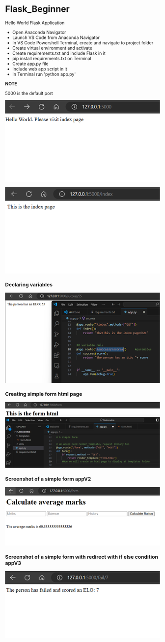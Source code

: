 # Flask_Beginner

Hello World Flask Application
- Open Anaconda Navigator
- Launch VS Code from Anaconda Navigator
- In VS Code Powershell Terminal, create and navigate to project folder
- Create virtual environment and activate
- Create requirements.txt and include Flask in it
- pip install requirements.txt on Terminal
- Create app.py file
- Include web app script in it
- In Terminal run 'python app.py'

**NOTE**

5000 is the default port


![alt text](https://github.com/rog-SARTHAK/Flask_Beginner/blob/main/Assets/01.png)

![alt text](https://github.com/rog-SARTHAK/Flask_Beginner/blob/main/Assets/02.png)


### Declaring variables

![alt text](https://github.com/rog-SARTHAK/Flask_Beginner/blob/main/Assets/03.png)

### Creating simple form html page

![alt text](https://github.com/rog-SARTHAK/Flask_Beginner/blob/main/Assets/04.png)

### Screenshot of a simple form appV2

![alt text](https://github.com/rog-SARTHAK/Flask_Beginner/blob/main/Assets/05.png)

### Screenshot of a simple form with redirect with if else condition appV3

![alt text](https://github.com/rog-SARTHAK/Flask_Beginner/blob/main/Assets/06.png)
